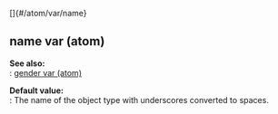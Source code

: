 []{#/atom/var/name}    
## name var (atom)    
**See also:**    
:   [gender var (atom)](/ref/atom/var/gender/gender.md)    
<!-- -->    
**Default value:**    
:   The name of the object type with underscores converted to spaces.  
